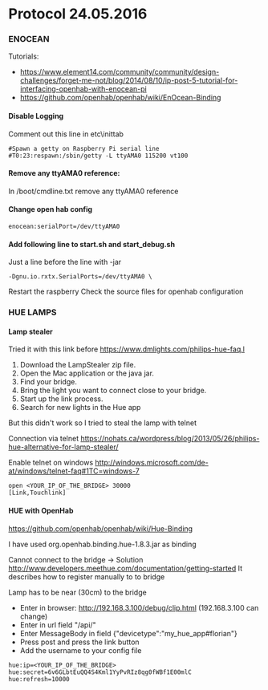# Protocol 24.05.2016

### ENOCEAN
Tutorials:
 * https://www.element14.com/community/community/design-challenges/forget-me-not/blog/2014/08/10/ip-post-5-tutorial-for-interfacing-openhab-with-enocean-pi
 * https://github.com/openhab/openhab/wiki/EnOcean-Binding

#### Disable Logging
Comment out this line in etc\inittab
```
#Spawn a getty on Raspberry Pi serial line
#T0:23:respawn:/sbin/getty -L ttyAMA0 115200 vt100
```
#### Remove any ttyAMA0 reference:
In /boot/cmdline.txt remove any ttyAMA0 reference

#### Change open hab config
```
enocean:serialPort=/dev/ttyAMA0
```

#### Add following line to start.sh and start_debug.sh
Just a line before the line with -jar
```
-Dgnu.io.rxtx.SerialPorts=/dev/ttyAMA0 \
```

Restart the raspberry
Check the source files for openhab configuration

### HUE LAMPS
#### Lamp stealer
Tried it with this link before
https://www.dmlights.com/philips-hue-faq.l

1) Download the LampStealer zip file.
2) Open the Mac application or the java jar.
3) Find your bridge.
4) Bring the light you want to connect close to your bridge.
5) Start up the link process.
6) Search for new lights in the Hue app

But this didn't work so I tried to steal the lamp with telnet

Connection via telnet
https://nohats.ca/wordpress/blog/2013/05/26/philips-hue-alternative-for-lamp-stealer/

Enable telnet on windows
http://windows.microsoft.com/de-at/windows/telnet-faq#1TC=windows-7
```
open <YOUR_IP_OF_THE_BRIDGE> 30000
[Link,Touchlink]
```

#### HUE with OpenHab
https://github.com/openhab/openhab/wiki/Hue-Binding

I have used org.openhab.binding.hue-1.8.3.jar as binding

Cannot connect to the bridge
-> Solution
http://www.developers.meethue.com/documentation/getting-started
It describes how to register manually to to bridge

Lamp has to be near (30cm) to the bridge

* Enter in browser: http://192.168.3.100/debug/clip.html (192.168.3.100 can change)
* Enter in url field "/api/"
* Enter MessageBody in field {"devicetype":"my_hue_app#florian"}
* Press post and press the link button
* Add the username to your config file
```
hue:ip=<YOUR_IP_OF_THE_BRIDGE>
hue:secret=6v6GLbtEuQQ4S4Kml1YyPvRIz8qg0fWBf1E00mlC
hue:refresh=10000
```
